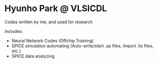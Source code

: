 # Hyunho Park @ VLSICDL

Codes written by me, and used for research

Includes: 
- Neural Network Codes (Offchip Training)
- SPICE simulation automating (Auto-write/start .sp files, Import .lis files, etc.)
- SPICE data analyzing
